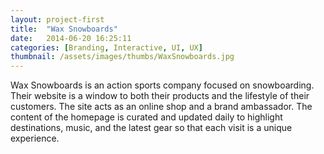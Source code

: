 ```yaml
---
layout: project-first
title:  "Wax Snowboards"
date:   2014-06-20 16:25:11
categories: [Branding, Interactive, UI, UX]
thumbnail: /assets/images/thumbs/WaxSnowboards.jpg
---
```


Wax Snowboards is an action sports company focused on snowboarding. Their website is a window to both their products and the lifestyle of their customers. The site acts as an online shop and a brand ambassador. The content of the homepage is curated and updated daily to highlight destinations, music, and the latest gear so that each visit is a unique experience.
